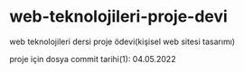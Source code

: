 # web-teknolojileri-proje-devi
web teknolojileri dersi proje ödevi(kişisel web sitesi tasarımı)

proje için dosya commit tarihi(1): 04.05.2022

